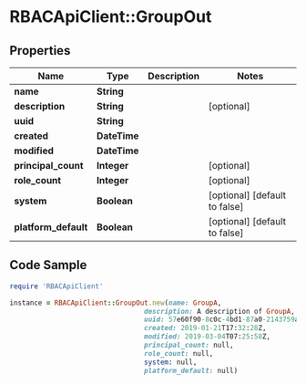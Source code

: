 # RBACApiClient::GroupOut

## Properties

Name | Type | Description | Notes
------------ | ------------- | ------------- | -------------
**name** | **String** |  | 
**description** | **String** |  | [optional] 
**uuid** | **String** |  | 
**created** | **DateTime** |  | 
**modified** | **DateTime** |  | 
**principal_count** | **Integer** |  | [optional] 
**role_count** | **Integer** |  | [optional] 
**system** | **Boolean** |  | [optional] [default to false]
**platform_default** | **Boolean** |  | [optional] [default to false]

## Code Sample

```ruby
require 'RBACApiClient'

instance = RBACApiClient::GroupOut.new(name: GroupA,
                                 description: A description of GroupA,
                                 uuid: 57e60f90-8c0c-4bd1-87a0-2143759aae1c,
                                 created: 2019-01-21T17:32:28Z,
                                 modified: 2019-03-04T07:25:58Z,
                                 principal_count: null,
                                 role_count: null,
                                 system: null,
                                 platform_default: null)
```



